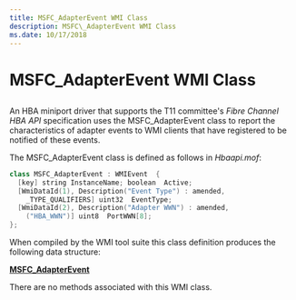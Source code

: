 ```yaml
---
title: MSFC_AdapterEvent WMI Class
description: MSFC\_AdapterEvent WMI Class
ms.date: 10/17/2018
---
```


# MSFC\_AdapterEvent WMI Class


## <span id="ddk_msfc_adapterevent_wmi_class_kr"></span><span id="DDK_MSFC_ADAPTEREVENT_WMI_CLASS_KR"></span>


An HBA miniport driver that supports the T11 committee's *Fibre Channel HBA API* specification uses the MSFC\_AdapterEvent class to report the characteristics of adapter events to WMI clients that have registered to be notified of these events.

The MSFC\_AdapterEvent class is defined as follows in *Hbaapi.mof*:

```cpp
class MSFC_AdapterEvent : WMIEvent  {
  [key] string InstanceName; boolean  Active;
  [WmiDataId(1), Description("Event Type") : amended, 
    _TYPE_QUALIFIERS] uint32  EventType;
  [WmiDataId(2), Description("Adapter WWN") : amended, 
    ("HBA_WWN")] uint8  PortWWN[8];
};
```

When compiled by the WMI tool suite this class definition produces the following data structure:

[**MSFC\_AdapterEvent**](/windows-hardware/drivers/ddi/hbapiwmi/ns-hbapiwmi-_msfc_adapterevent)

There are no methods associated with this WMI class.

 

